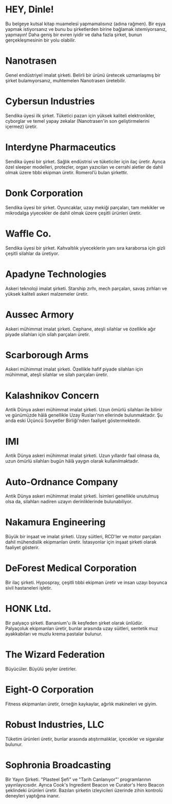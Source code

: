 # HEY, Dinle!
Bu belgeye kutsal kitap muamelesi yapmamalısınız (adına rağmen). Bir eşya yapmak istiyorsanız ve bunu bu şirketlerden birine bağlamak istemiyorsanız, yapmayın! Daha geniş bir evren iyidir ve daha fazla şirket, bunun gerçekleşmesinin bir yolu olabilir.

# Nanotrasen
Genel endüstriyel imalat şirketi. Belirli bir ürünü üretecek uzmanlaşmış bir şirket bulamıyorsanız, muhtemelen Nanotrasen üretebilir.

# Cybersun Industries
Sendika üyesi ilk şirket. Tüketici pazarı için yüksek kaliteli elektronikler, cyborglar ve temel yapay zekalar (Nanotrasen'in son geliştirmelerini içermez) üretir.

# Interdyne Pharmaceutics
Sendika üyesi bir şirket. Sağlık endüstrisi ve tüketiciler için ilaç üretir. Ayrıca özel sleeper modelleri, protezler, organ yazıcıları ve cerrahi aletler de dahil olmak üzere tıbbi ekipman üretir. Romerol’ü bulan şirkettir.

# Donk Corporation
Sendika üyesi bir şirket. Oyuncaklar, uzay mekiği parçaları, tam mekikler ve mikrodalga yiyecekler de dahil olmak üzere çeşitli ürünleri üretir.

# Waffle Co.
Sendika üyesi bir şirket. Kahvaltılık yiyeceklerin yanı sıra karaborsa için gizli çeşitli silahlar da üretiyor.

# Apadyne Technologies
Askeri teknoloji imalat şirketi. Starship zırhı, mech parçaları, savaş zırhları ve yüksek kaliteli askeri malzemeler üretir.

# Aussec Armory
Askeri mühimmat imalat şirketi. Cephane, ateşli silahlar ve özellikle ağır piyade silahları için silah parçaları üretir.

# Scarborough Arms
Askeri mühimmat imalat şirketi. Özellikle hafif piyade silahları için mühimmat, ateşli silahlar ve silah parçaları üretir.

# Kalashnikov Concern
Antik Dünya askeri mühimmat imalat şirketi. Uzun ömürlü silahları ile bilinir ve günümüzde hâlâ genellikle Uzay Rusları'nın ellerinde bulunmaktadır. Şu anda eski Üçüncü Sovyetler Birliği'nden faaliyet göstermektedir.

# IMI
Antik Dünya askeri mühimmat imalat şirketi. Uzun yıllardır faal olmasa da, uzun ömürlü silahları bugün hâlâ yaygın olarak kullanılmaktadır.

# Auto-Ordnance Company
Antik Dünya askeri mühimmat imalat şirketi. İsimleri genellikle unutulmuş olsa da, silahları nadiren uzayın derinliklerinde bulunabiliyor.

# Nakamura Engineering
Büyük bir inşaat ve imalat şirketi. Uzay süitleri, RCD'ler ve motor parçaları dahil mühendislik ekipmanları üretir. İstasyonlar için inşaat şirketi olarak faaliyet gösterir.

# DeForest Medical Corporation
Bir ilaç şirketi. Hypospray, çeşitli tıbbi ekipman üretir ve insan uzayı boyunca sivil hastaneleri işletir.

# HONK Ltd.
Bir palyaço şirketi. Bananium'u ilk keşfeden şirket olarak ünlüdür. Palyaçoluk ekipmanları üretir, bunlar arasında uzay süitleri, sentetik muz ayakkabıları ve muzlu krema pastalar bulunur.

# The Wizard Federation
Büyücüler. Büyülü şeyler üretirler.

# Eight-O Corporation
Fitness ekipmanları üretir, örneğin kaykaylar, ağırlık makineleri ve giyim.

# Robust Industries, LLC
Tüketim ürünleri üretir, bunlar arasında atıştırmalıklar, içecekler ve sigaralar bulunur.

# Sophronia Broadcasting
Bir Yayın Şirketi.  "Plasteel Şefi" ve "Tarih Canlanıyor"' programlarının yayınlayıcısıdır. Ayrıca Cook's Ingredient Beacon ve Curator's Hero Beacon şeklindeki ürünleri üretir. Bazıları şirketin izleyicileri üzerinde zihin kontrolü deneyleri yaptığına inanır.
